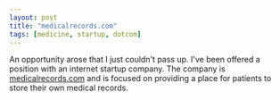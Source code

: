 ```yaml
---
layout: post
title: "medicalrecords.com"
tags: [medicine, startup, dotcom]
---
```


An opportunity arose that I just couldn't pass up. I've been offered a position with an internet startup company. The company is [medicalrecords.com](http://medicalrecords.com) and is focused on providing a place for patients to store their own medical records.
